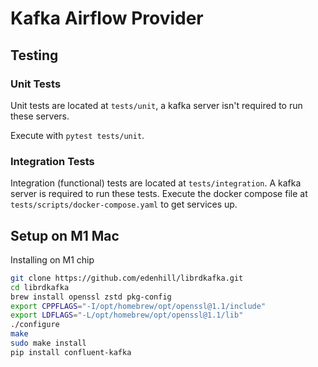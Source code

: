 # Kafka Airflow Provider


## Testing

### Unit Tests 

Unit tests are located at `tests/unit`, a kafka server isn't required to run these servers. 

Execute with `pytest tests/unit`.


### Integration Tests

Integration (functional) tests are located at `tests/integration`. A kafka server is required to run these tests. Execute the docker compose file at `tests/scripts/docker-compose.yaml` to get services up.

## Setup on M1 Mac
Installing on M1 chip
```bash
git clone https://github.com/edenhill/librdkafka.git
cd librdkafka
brew install openssl zstd pkg-config
export CPPFLAGS="-I/opt/homebrew/opt/openssl@1.1/include"
export LDFLAGS="-L/opt/homebrew/opt/openssl@1.1/lib"
./configure
make
sudo make install
pip install confluent-kafka
```